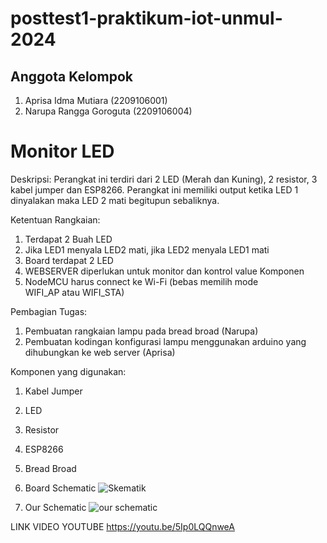 # posttest1-praktikum-iot-unmul-2024

## Anggota Kelompok 
1. Aprisa Idma Mutiara (2209106001)
2. Narupa Rangga Goroguta (2209106004)

# Monitor LED 
Deskripsi: 
Perangkat ini terdiri dari 2 LED (Merah dan Kuning), 2 resistor, 3 kabel jumper dan ESP8266. Perangkat ini memiliki output ketika LED 1 dinyalakan maka LED 2 mati begitupun sebaliknya. 

Ketentuan Rangkaian: 
1. Terdapat 2 Buah LED
2. Jika LED1 menyala LED2 mati, jika LED2 menyala LED1 mati
3. Board terdapat 2 LED
4. WEBSERVER diperlukan untuk monitor dan kontrol value Komponen
5. NodeMCU harus connect ke Wi-Fi (bebas memilih mode WIFI_AP atau WIFI_STA)

Pembagian Tugas:
1. Pembuatan rangkaian lampu pada bread broad (Narupa)
2. Pembuatan kodingan konfigurasi lampu menggunakan arduino yang dihubungkan ke web server (Aprisa)

Komponen yang digunakan: 
1. Kabel Jumper
2. LED
3. Resistor
4. ESP8266
5. Bread Broad

1. Board Schematic
   ![Skematik](https://github.com/aprisamutiara/posttest1-praktikum-iot-unmul-2024/assets/123526722/421f9310-60f0-4d22-bd26-569fb97aa7b1)

3. Our Schematic
   ![our schematic](https://github.com/aprisamutiara/posttest1-praktikum-iot-unmul-2024/assets/123526722/cff3689f-6b86-437f-818b-93912b6222b0)

LINK VIDEO YOUTUBE
https://youtu.be/5Ip0LQQnweA
